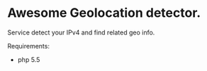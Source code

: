 # Awesome Geolocation detector. #

Service detect your IPv4 and find related geo info.

Requirements:

- php 5.5
